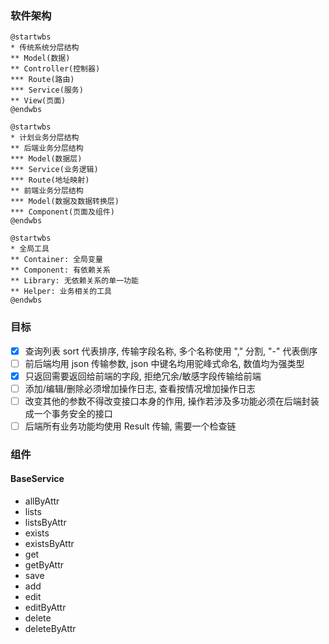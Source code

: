 ### 软件架构

```puml
@startwbs
* 传统系统分层结构
** Model(数据)
** Controller(控制器)
*** Route(路由)
*** Service(服务)
** View(页面)
@endwbs
```

```puml
@startwbs
* 计划业务分层结构
** 后端业务分层结构
*** Model(数据层)
*** Service(业务逻辑)
*** Route(地址映射)
** 前端业务分层结构
*** Model(数据及数据转换层)
*** Component(页面及组件)
@endwbs
```

```puml
@startwbs
* 全局工具
** Container: 全局变量
** Component: 有依赖关系
** Library: 无依赖关系的单一功能
** Helper: 业务相关的工具
@endwbs
```

### 目标

- [x] 查询列表 sort 代表排序, 传输字段名称, 多个名称使用 "," 分割, "-" 代表倒序
- [ ] 前后端均用 json 传输参数, json 中键名均用驼峰式命名, 数值均为强类型
- [x] 只返回需要返回给前端的字段, 拒绝冗余/敏感字段传输给前端
- [ ] 添加/编辑/删除必须增加操作日志, 查看按情况增加操作日志
- [ ] 改变其他的参数不得改变接口本身的作用, 操作若涉及多功能必须在后端封装成一个事务安全的接口
- [ ] 后端所有业务功能均使用 Result 传输, 需要一个检查链

### 组件

#### BaseService

- allByAttr
- lists
- listsByAttr
- exists
- existsByAttr
- get
- getByAttr
- save
- add
- edit
- editByAttr
- delete
- deleteByAttr



